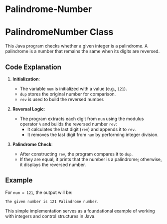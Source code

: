 # Palindrome-Number

# PalindromeNumber Class

This Java program checks whether a given integer is a palindrome. A palindrome is a number that remains the same when its digits are reversed.

## Code Explanation

1. **Initialization**:
   - The variable `num` is initialized with a value (e.g., `121`).
   - `dup` stores the original number for comparison.
   - `rev` is used to build the reversed number.

2. **Reversal Logic**:
   - The program extracts each digit from `num` using the modulus operator `%` and builds the reversed number `rev`:
     - It calculates the last digit (`rem`) and appends it to `rev`.
     - It removes the last digit from `num` by performing integer division.

3. **Palindrome Check**:
   - After constructing `rev`, the program compares it to `dup`.
   - If they are equal, it prints that the number is a palindrome; otherwise, it displays the reversed number.

## Example
For `num = 121`, the output will be:
```
The given number is 121 Palindrome number.
```

This simple implementation serves as a foundational example of working with integers and control structures in Java.
